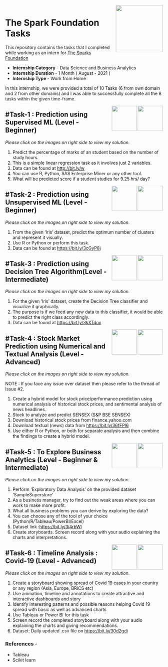 <img align="right" width="150" height="150" src="https://github.com/JaishreeJoshita/The-Sparks-Foundation-Tasks/blob/main/The%20Sparks%20Foundation.png">

# The Spark Foundation Tasks                                         
This repository contains the tasks that I completed while working as an intern for [The Sparks Foundation](https://www.thesparksfoundationsingapore.org/)
- **Internship Category** - Data Science and Business Analytics
- **Internship Duration** - 1 Month ( August - 2021 )
- **Internship Type** - Work from Home

In this internship, we were provided a total of 10 Tasks (6 from own domain and 2 from other domains) and I was able to successfully complete all the 8 tasks within the given time-frame.

<img align="right" width="80" height="80" src="https://github.com/JaishreeJoshita/The-Sparks-Foundation-Tasks/blob/main/Youtube.png">
<img align="right" width="80" height="80" src="https://github.com/JaishreeJoshita/The-Sparks-Foundation-Tasks/blob/main/Tasks.png">

## #Task-1 : Prediction using Supervised ML (Level - Beginner)           
*Please click on the images on right side to view my solution.*
1. Predict the percentage of marks of an student based on the number of study hours.
2. This is a simple linear regression task as it involves just 2 variables.
3. Data can be found at http://bit.ly/w
4. You can use R, Python, SAS Enterprise Miner or any other tool.
5. What will be predicted score if a student studies for 9.25 hrs/ day?

<img align="right" width="80" height="80" src="https://github.com/JaishreeJoshita/The-Sparks-Foundation-Tasks/blob/main/Youtube.png">
<img align="right" width="80" height="80" src="https://github.com/JaishreeJoshita/The-Sparks-Foundation-Tasks/blob/main/Tasks.png">

## #Task-2 : Prediction using Unsupervised ML (Level - Beginner)
*Please click on the images on right side to view my solution.*

1. From the given ‘Iris’ dataset, predict the optimum number of clusters and represent it visually.
2. Use R or Python or perform this task.
3. Data can be found at https://bit.ly/3cGyP8j

<img align="right" width="80" height="80" src="https://github.com/JaishreeJoshita/The-Sparks-Foundation-Tasks/blob/main/Youtube.png">
<img align="right" width="80" height="80" src="https://github.com/JaishreeJoshita/The-Sparks-Foundation-Tasks/blob/main/Tasks.png">

## #Task-3 : Prediction using Decision Tree Algorithm(Level - Intermediate)
*Please click on the images on right side to view my solution.*

1. For the given ‘Iris’ dataset, create the Decision Tree classifier and visualize it graphically.
2. The purpose is if we feed any new data to this classifier, it would be able to predict the right class accordingly.
3. Data can be found at https://bit.ly/3kXTdox

<img align="right" width="80" height="80" src="https://github.com/JaishreeJoshita/The-Sparks-Foundation-Tasks/blob/main/Youtube.png">
<img align="right" width="80" height="80" src="https://github.com/JaishreeJoshita/The-Sparks-Foundation-Tasks/blob/main/Tasks.png">

## #Task-4 : Stock Market Prediction using Numerical and Textual Analysis (Level - Advanced)
*Please click on the images on right side to view my solution.*

NOTE : If you face any issue over dataset then please refer to the thread of Issue #2.

1. Create a hybrid model for stock price/performance prediction using numerical analysis of historical stock prices, and sentimental analysis of news headlines.
2. Stock to analyze and predict SENSEX (S&P BSE SENSEX)
3. Download historical stock prices from finance.yahoo.com
4. Download textual (news) data from https://bit.ly/36fFPI6
5. Use either R or Python, or both for separate analysis and then combine the findings to create a hybrid model.

<img align="right" width="80" height="80" src="https://github.com/JaishreeJoshita/The-Sparks-Foundation-Tasks/blob/main/Youtube.png">
<img align="right" width="80" height="80" src="https://github.com/JaishreeJoshita/The-Sparks-Foundation-Tasks/blob/main/Tasks.png">

## #Task-5 : To Explore Business Analytics (Level - Beginner & Intermediate)
*Please click on the images on right side to view my solution.*

1. Perform ‘Exploratory Data Analysis’ on the provided dataset ‘SampleSuperstore’
2. As a business manager, try to find out the weak areas where you can work to make more profit.
3. What all business problems you can derive by exploring the data?
4. You can choose any of the tool of your choice (Python/R/Tableau/PowerBI/Excel)
5. Dataset link :https://bit.ly/3i4rbWl
6. Create storyboards. Screen record along with your audio explaining the charts and interpretations.

<img align="right" width="80" height="80" src="https://github.com/JaishreeJoshita/The-Sparks-Foundation-Tasks/blob/main/Youtube.png">
<img align="right" width="80" height="80" src="https://github.com/JaishreeJoshita/The-Sparks-Foundation-Tasks/blob/main/Tasks.png">

## #Task-6 : Timeline Analysis : Covid-19 (Level - Advanced)
*Please click on the images on right side to view my solution.*

1. Create a storyboard showing spread of Covid 19 cases in your country or any region (Asia, Europe, BRICS etc)
2. Use animation, timeline and annotations to create attractive and interactive dashboards and story
3. Identify interesting patterns and possible reasons helping Covid 19 spread with basic as well as advanced charts
4. Use Tableau or Power BI for this task
5. Screen record the completed storyboard along with your audio explaining the charts and giving recommendations.
6. Dataset: Daily updated .csv file on https://bit.ly/30d2gdi

### References -
- Tableau
- Scikit learn









